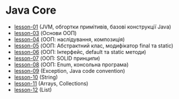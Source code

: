 # Java Core 

* [lesson-01](https://github.com/Jozroker/Java/tree/lesson-01)  (JVM, обгортки примітивів, базові конструкції Java)
* [lesson-03](https://github.com/Jozroker/Java/tree/lesson-03)  (Основи ООП)
* [lesson-04](https://github.com/Jozroker/Java/tree/lesson-04)  (ООП: наслідування, композиція)
* [lesson-05](https://github.com/Jozroker/Java/tree/lesson-05)  (ООП: Абстрактний клас, модифікатор final та static)
* [lesson-06](https://github.com/Jozroker/Java/tree/lesson-06)  (ООП: Інтерфейс, default та static методи)
* [lesson-07](https://github.com/Jozroker/Java/tree/lesson-07)  (ООП: SOLID принципи)
* [lesson-08](https://github.com/Jozroker/Java/tree/lesson-08)  (ООП: Enum, консольна програма)
* [lesson-09](https://github.com/Jozroker/Java/tree/lesson-09)  (Exception, Java code convention)
* [lesson-10](https://github.com/Jozroker/Java/tree/lesson-10)  (String)
* [lesson-11](https://github.com/Jozroker/Java/tree/lesson-11)  (Arrays, Collections)
* [lesson-12](https://github.com/Jozroker/Java/tree/lesson-12)  (List)
